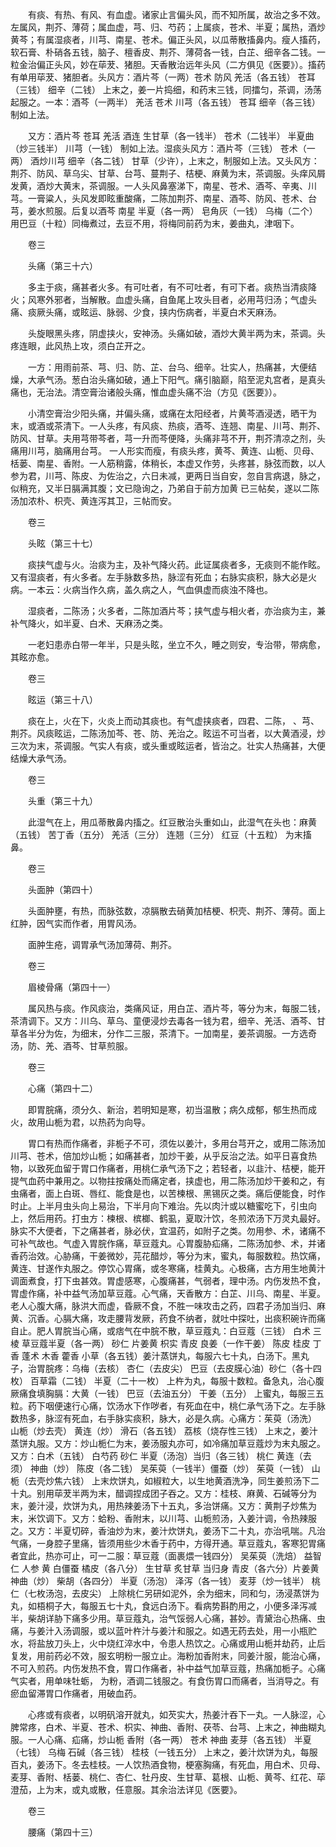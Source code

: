 <!-- { "loadSidebar": true } -->
　　有痰、有热、有风、有血虚。诸家止言偏头风，而不知所属，故治之多不效。 左属风，荆芥、薄荷；属血虚，芎、归、芍药；上属痰，苍术、半夏；属热，酒炒黄芩；有属湿痰者，川芎、南星、苍术。偏正头风，以瓜蒂散搐鼻内。瘦人搐药，软石膏、朴硝各五钱，脑子、檀香皮、荆芥、薄荷各一钱，白芷、细辛各二钱。一粒金治偏正头风，妙在荜茇、猪胆。天香散治远年头风（二方俱见《医要》）。搐药有单用荜茇、猪胆者。头风方：酒片芩（一两）苍术 防风 羌活（各五钱） 苍耳（三钱） 细辛（二钱） 上末之，姜一片捣细，和药末三钱，同擂匀，茶调，汤荡起服之。一本：酒芩（一两半） 羌活 苍术 川芎（各五钱） 苍耳 细辛（各三钱） 制如上法。

　　又方：酒片芩 苍耳 羌活 酒连 生甘草（各一钱半） 苍术（二钱半） 半夏曲（炒三钱半） 川芎（一钱） 制如上法。湿痰头风方：酒片芩（三钱） 苍术（一两） 酒炒川芎 细辛（各二钱） 甘草（少许），上末之，制服如上法。又头风方：荆芥、防风、草乌尖、甘草、台芎、蔓荆子、桔梗、麻黄为末，茶调服。头痒风屑发黄，酒炒大黄末，茶调服。一人头风鼻塞涕下，南星、苍术、酒芩、辛夷、川芎。一膏粱人，头风发即眩重酸痛，二陈加荆芥、南星、酒芩、防风、苍术、台芎，姜水煎服。后复以酒芩 南星 半夏（各一两） 皂角灰（一钱） 乌梅（二个） 用巴豆（十粒）同梅煮过，去豆不用，将梅同前药为末，姜曲丸，津咽下。

　　卷三

　　头痛（第三十六）

　　多主于痰，痛甚者火多。有可吐者，有不可吐者，有可下者。痰热当清痰降火；风寒外邪者，当解散。血虚头痛，自鱼尾上攻头目者，必用芎归汤；气虚头痛、痰厥头痛，或眩运、脉弱、少食，挟内伤病者，半夏白术天麻汤。

　　头旋眼黑头疼，阴虚挟火，安神汤。头痛如破，酒炒大黄半两为末，茶调。头疼连眼，此风热上攻，须白芷开之。

　　一方：用雨前茶、芎、归、防、芷、台乌、细辛。壮实人，热痛甚，大便结燥，大承气汤。葱白治头痛如破，通上下阳气。痛引脑巅，陷至泥丸宫者，是真头痛也，无治法。清空膏治诸般头痛，惟血虚头痛不治（方见《医要》）。

　　小清空膏治少阳头痛，并偏头痛，或痛在太阳经者，片黄芩酒浸透，晒干为末，或酒或茶清下。一人头疼，有风痰、热痰，酒芩、连翘、南星、川芎、荆芥、防风、甘草。夫用芎带芩者，芎一升而芩便降，头痛非芎不开，荆芥清凉之剂，头痛用川芎，脑痛用台芎。 一人形实而瘦，有痰头疼，黄芩、黄连、山栀、贝母、栝蒌、南星、香附。一人筋稍露，体稍长，本虚又作劳，头疼甚，脉弦而数，以人参为君，川芎、陈皮、为佐治之，六日未减，更两日当自安，忽自言病退，脉之，似稍充，又半日膈满其腹；文已隐询之，乃弟自于前方加黄 已三帖矣，遂以二陈汤加浓朴、枳壳、黄连泻其卫，三帖而安。

　　卷三

　　头眩（第三十七）

　　痰挟气虚与火。治痰为主，及补气降火药。此证属痰者多，无痰则不能作眩。又有湿痰者，有火多者。左手脉数多热，脉涩有死血；右脉实痰积，脉大必是火病。一本云：火病当作久病，盖久病之人，气血俱虚而痰浊不降也。

　　湿痰者，二陈汤；火多者，二陈加酒片芩；挟气虚与相火者，亦治痰为主，兼补气降火，如半夏、白术、天麻汤之类。

　　一老妇患赤白带一年半，只是头眩，坐立不久，睡之则安，专治带，带病愈，其眩亦愈。

　　卷三

　　眩运（第三十八）

　　痰在上，火在下，火炎上而动其痰也。有气虚挟痰者，四君、二陈， 、芎、荆芥。风痰眩运，二陈汤加芩、苍、防、羌治之。眩运不可当者，以大黄酒浸，炒三次为末，茶调服。气实人有痰，或头重或眩运者，皆治之。壮实人热痛甚，大便结燥大承气汤。

　　卷三

　　头重（第三十九）

　　此湿气在上，用瓜蒂散鼻内搐之。红豆散治头重如山，此湿气在头也：麻黄（五钱） 苦丁香（五分） 羌活（三分） 连翘（三分） 红豆（十五粒） 为末搐鼻。

　　卷三

　　头面肿（第四十）

　　头面肿壅，有热，而脉弦数，凉膈散去硝黄加桔梗、枳壳、荆芥、薄荷。面上红肿，因气实而作者，用胃风汤。

　　面肿生疮，调胃承气汤加薄荷、荆芥。

　　卷三

　　眉棱骨痛（第四十一）

　　属风热与痰。作风痰治，类痛风证，用白芷、酒片芩，等分为末，每服二钱，茶清调下。又方：川乌、草乌、童便浸炒去毒各一钱为君，细辛、羌活、酒芩、甘草各半分为佐，为细末，分作二三服，茶清下。一加南星，姜茶调服。一方选奇汤，防、羌、酒芩、甘草煎服。

　　卷三

　　心痛（第四十二）

　　即胃脘痛，须分久、新治，若明知是寒，初当温散；病久成郁，郁生热而成火，故用山栀为君，以热药为向导。

　　胃口有热而作痛者，非栀子不可，须佐以姜汁，多用台芎开之，或用二陈汤加川芎、苍术，倍加炒山栀；如痛甚者，加炒干姜，从乎反治之法。如平日喜食热物，以致死血留于胃口作痛者，用桃仁承气汤下之；若轻者，以韭汁、桔梗，能开提气血药中兼用之。以物拄按痛处而痛定者，挟虚也，用二陈汤加炒干姜和之，有虫痛者，面上白斑、唇红、能食是也，以苦楝根、黑锡灰之类。痛后便能食，时作时止。上半月虫头向上易治，下半月向下难治。先以肉汁或以糖蜜吃下，引虫向上，然后用药。打虫方：楝根、槟榔、鹤虱，夏取汁饮，冬煎浓汤下万灵丸最好。脉实不大便者，下之痛甚者，脉必伏，宜温药，如附子之类。勿用参、术，诸痛不可补气故也。气虚入胃脘作痛，草豆蔻丸。心胃腹胁疝痛，二陈汤加参、术，并诸香药治效。心胁痛，干姜微妙，芫花醋炒，等分为末，蜜丸，每服数粒。热饮痛，黄连、甘遂作丸服之。停饮心胃痛，或冬寒痛，桂黄丸。心极痛，古方用生地黄汁调面煮食，打下虫甚效。胃虚感寒，心腹痛甚，气弱者，理中汤。内伤发热不食，胃虚作痛，补中益气汤加草豆蔻。心气痛，天香散方：白芷、川乌、南星、半夏。老人心腹大痛，脉洪大而虚，昏厥不食，不胜一味攻击之药，四君子汤加当归、麻黄、沉香。心膈大痛，攻走腰背发厥，药食不纳者，就吐中探吐，出痰积碗许而痛自止。肥人胃脘当心痛，或痞气在中脘不散，草豆蔻丸：白豆蔻（三钱） 白术 三棱 草豆蔻半夏（各一两） 砂仁 片姜黄 枳实 青皮 良姜（一作干姜） 陈皮 桂皮 丁香 蓬术 木香 藿香 小草（各五钱）姜汁蒸饼丸，每服六七十丸，白汤下。黑丸子，治胃脘疼：乌梅（去核） 杏仁（去皮尖） 巴豆（去皮膜心油）砂仁（各十四枚） 百草霜（二钱） 半夏（二十一枚） 上杵为丸，每服十数粒。备急丸，治心腹厥痛食填胸膈：大黄（一钱） 巴豆（去油五分） 干姜（五分） 上蜜丸，每服三五粒。药下咽便速行心痛，饮汤水下作哕者，有死血在中，桃仁承气汤下之。左手脉数热多，脉涩有死血，右手脉实痰积，脉大，必是久病。心痛方：茱萸（汤洗） 山栀（炒去壳） 黄连（炒） 滑石（各五钱） 荔核（烧存性三钱） 上末之，姜汁蒸饼丸服。又方：炒山栀仁为末，姜汤服丸亦可，如冷痛加草豆蔻炒为末丸服之。又方：白术（五钱） 白芍药 砂仁 半夏（汤泡）当归（各三钱） 桃仁 黄连（去须） 神曲（炒） 陈皮（各二钱） 吴茱萸（一钱半）僵蚕（炒） 茱萸（一钱） 山栀（去壳炒焦六钱） 上末炊饼丸，如椒粒大，以生地黄酒洗净，同生姜煎汤下二十丸。别用荜茇半两为末，醋调捏成团子吞之。又方：桂枝、麻黄、石碱等分为末，姜汁浸，炊饼为丸，用热辣姜汤下十五丸，多治饼痛。又方：黄荆子炒焦为末，米饮调下。又方：蛤粉、香附末，以川芎、山栀煎汤，入姜汁调，令热辣服之。又方：半夏切碎，香油炒为末，姜汁炊饼丸，姜汤下二十丸，亦治吼喘。凡治气痛，一身腔子里痛，皆须用些少木香于药中，方得开通。草豆蔻丸，客寒犯胃痛者宜此，热亦可止，可一二服：草豆蔻（面裹煨一钱四分） 吴茱萸（洗焙） 益智仁 人参 黄 白僵蚕 橘皮（各八分） 生甘草 炙甘草 当归身 青皮（各六分）片姜黄 神曲（炒） 柴胡（各四分） 半夏（汤泡） 泽泻（各一钱） 麦芽（炒一钱半） 桃仁（七枚汤泡，去皮尖） 上除桃仁另研如泥外，余为细末，同和匀，汤浸蒸饼为丸，如梧桐子大，每服五七十丸，食远白汤下。看病势斟酌用之，小便多泽泻减半，柴胡详胁下痛多少用。草豆蔻丸，治气馁弱人心痛，甚妙。青黛治心热痛、虫痛，与姜汁入汤调服，或以蓝叶杵汁与姜汁和服之。如遇无药去处，用一小瓶贮水，将盐放刀头上，火中烧红淬水中，令患人热饮之。心痛或用山栀并劫药，止后复发，用前药必不效，服玄明粉一服立止。海粉加香附末，同姜汁服，能治心痛，不可入煎药。内伤发热不食，胃口作痛者，补中益气加草豆蔻，热痛加栀子。心痛气实者，用单味牡蛎， 为粉，酒调二钱服之。有食伤胃口而痛者，当消导之。有瘀血留滞胃口作痛者，用破血药。

　　心疼或有痰者，以明矾溶开就丸，如芡实大，热姜汁吞下一丸。一人脉涩，心脾常疼，白术、半夏、苍术、枳实、神曲、香附、茯苓、台芎、上末之，神曲糊丸服。一人心痛、疝痛，炒山栀 香附（各一两） 苍术 神曲 麦芽（各五钱） 半夏（七钱） 乌梅 石碱（各三钱） 桂枝（一钱五分） 上末之，姜汁炊饼为丸，每服百丸，姜汤下。冬去桂枝。一人饮热酒食物，梗塞胸痛，有死血，用白术、贝母、麦芽、香附、栝蒌、桃仁、杏仁、牡丹皮、生甘草、葛根、山栀、黄芩、红花、荜澄茄，上为末，或丸或散，任意服。其余治法详见《医要》。

　　卷三

　　腰痛（第四十三）

